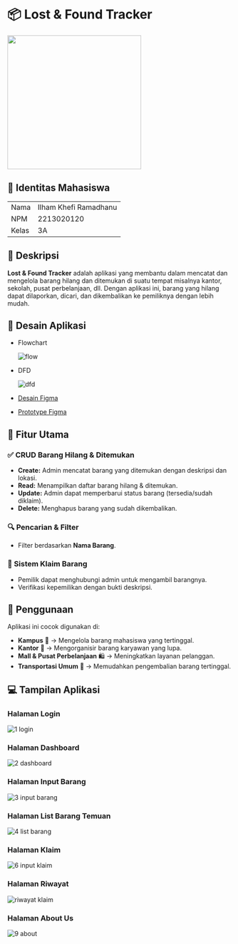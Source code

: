 # 📦 Lost & Found Tracker
<img src="https://github.com/user-attachments/assets/a3590a33-dbf9-4823-bb55-185cd3f8fda9" width="300"/>

## 🧑 Identitas Mahasiswa
<table>
  <tr>
    <td>Nama</td>
    <td>Ilham Khefi Ramadhanu</td>
  </tr>
  <tr>
    <td>NPM</td>
    <td>2213020120</td>
  </tr>
  <tr>
    <td>Kelas</td>
    <td>3A</td>
  </tr>
</table>

## 📌 Deskripsi
**Lost & Found Tracker** adalah aplikasi yang membantu dalam mencatat dan mengelola barang hilang dan ditemukan di suatu tempat misalnya kantor, sekolah, pusat perbelanjaan, dll. Dengan aplikasi ini, barang yang hilang dapat dilaporkan, dicari, dan dikembalikan ke pemiliknya dengan lebih mudah.

## 🎨 Desain Aplikasi
- Flowchart

  ![flow](https://github.com/user-attachments/assets/e3fe7d5e-6637-432d-a651-964c7cc15514)

- DFD

  ![dfd](https://github.com/user-attachments/assets/446ec015-1454-49a0-bda0-3df75a33c751)

- [Desain Figma](https://www.figma.com/design/P9XiXM5ZQeykpzJP3anWK9/Lost---Found-Tracker?node-id=0-1&m=dev&t=7rdMRl0pBjc9zPOd-1)
- [Prototype Figma](https://www.figma.com/proto/P9XiXM5ZQeykpzJP3anWK9/Lost---Found-Tracker?node-id=0-1&t=7rdMRl0pBjc9zPOd-1)

## 🚀 Fitur Utama
### ✅ CRUD Barang Hilang & Ditemukan
- **Create:** Admin mencatat barang yang ditemukan dengan deskripsi dan lokasi.
- **Read:** Menampilkan daftar barang hilang & ditemukan.
- **Update:** Admin dapat memperbarui status barang (tersedia/sudah diklaim).
- **Delete:** Menghapus barang yang sudah dikembalikan.

### 🔍 Pencarian & Filter
- Filter berdasarkan **Nama Barang**.

### 📩 Sistem Klaim Barang
- Pemilik dapat menghubungi admin untuk mengambil barangnya.
- Verifikasi kepemilikan dengan bukti deskripsi.

## 🏢 Penggunaan
Aplikasi ini cocok digunakan di:
- **Kampus** 🏫 → Mengelola barang mahasiswa yang tertinggal.
- **Kantor** 🏢 → Mengorganisir barang karyawan yang lupa.
- **Mall & Pusat Perbelanjaan** 🛍️ → Meningkatkan layanan pelanggan.
- **Transportasi Umum** 🚆 → Memudahkan pengembalian barang tertinggal.

## 💻 Tampilan Aplikasi
### Halaman Login
![1  login](https://github.com/user-attachments/assets/07c97bb4-ce5e-44be-80c5-0d07945660de)

### Halaman Dashboard
![2  dashboard](https://github.com/user-attachments/assets/3b409998-5258-4181-a3a3-06c11c7188d3)

### Halaman Input Barang
![3  input barang](https://github.com/user-attachments/assets/529f1e38-06a3-4609-b75a-20442050810b)

### Halaman List Barang Temuan
![4  list barang](https://github.com/user-attachments/assets/6eca7d6d-90c3-448c-bc28-d3cd833bd11d)

### Halaman Klaim
![6  input klaim](https://github.com/user-attachments/assets/b5eb338c-0177-4950-b565-ce35f605ae1c)

### Halaman Riwayat
![riwayat klaim](https://github.com/user-attachments/assets/4874743e-4ec5-49cf-ba8b-8de603fe957d)


### Halaman About Us
![9  about](https://github.com/user-attachments/assets/f79ab353-432b-4003-a789-0362f938b243)
